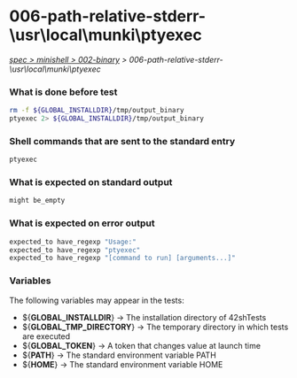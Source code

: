 # 006-path-relative-stderr-\usr\local\munki\ptyexec

*[spec > minishell > 002-binary](..) > 006-path-relative-stderr-\usr\local\munki\ptyexec*

### What is done before test

```bash
rm -f ${GLOBAL_INSTALLDIR}/tmp/output_binary
ptyexec 2> ${GLOBAL_INSTALLDIR}/tmp/output_binary
```

### Shell commands that are sent to the standard entry

```bash
ptyexec

```

### What is expected on standard output

```bash
might be_empty
```

### What is expected on error output

```bash
expected_to have_regexp "Usage:"
expected_to have_regexp "ptyexec"
expected_to have_regexp "[command to run] [arguments...]"
```

### Variables

The following variables may appear in the tests:

* ${**GLOBAL_INSTALLDIR**} -> The installation directory of 42shTests
* ${**GLOBAL_TMP_DIRECTORY**} -> The temporary directory in which tests are executed
* ${**GLOBAL_TOKEN**} -> A token that changes value at launch time
* ${**PATH**} -> The standard environment variable PATH
* ${**HOME**} -> The standard environment variable HOME
